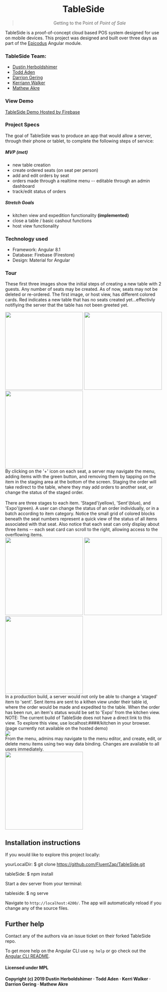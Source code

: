 # <h1 align='center'>TableSide</h1>

> <p align="center">Getting to the Point of <em>Point of Sale</em></p>
TableSide is a proof-of-concept cloud based POS system designed for use on mobile devices.  This project was designed and built over three days as part of the <a href='https://www.epicodus.com/'>Epicodus</a> Angular module.

### TableSide Team:
- <a href="www.linkedin.com/in/dustin-herboldshimer">Dustin Herboldshimer</a>
- <a href="https://www.linkedin.com/in/fluentzap/">Todd Aden</a>
- <a href="www.linkedin.com/in/darrionkg">Darrion Gering</a> 
- <a href="https://www.linkedin.com/in/kerriann-walker-813198167/">Kerriann Walker</a>
- <a href='https://www.linkedin.com/in/mathew-akre29/'>Mathew Akre</a>

### View Demo
<a href="https://tableside-dustin.firebaseapp.com"/>TableSide Demo Hosted by Firebase</a>

### Project Specs

The goal of TableSide was to produce an app that would allow a server, through their phone or tablet, to complete the following steps of service:
##### MVP **(met)**
- new table creation 
- create ordered seats (on seat per person)
- add and edit orders by seat
- orders made through a realtime menu -- editable through an admin dashboard
- track/edit status of orders

##### Stretch Goals
- kitchen view and expedition functionality **(implemented)**
- close a table / basic cashout functions
- host view functionality


### Technology used
- Framework: Angular 8.1
- Database: Firebase (Firestore)
- Design: Material for Angular

### Tour
These first three images show the initial steps of creating a new table with 2 guests. Any number of seats may be created.  As of now, seats may not be deleted or re-ordered. The first image, or host view, has different colored cards.  Red indicates a new table that has no seats created yet...effectivly notifiying the server that the table has not been greeted yet.
<div>
    <img src='./dev-resources/tablesideHost.png' width='250px'>
    <img src='./dev-resources/tablesideHostAssignName.png' width='250px'>
    <img src='./dev-resources/tablesideNewSeats.png' width='250px'>
</div>
By clicking on the '+' icon on each seat, a server may navigate the menu, adding items with the green button, and removing them by tapping on the item in the staging area at the bottom of the screen.  Staging the order will take redirect to the table, where they may add orders to another seat, or change the status of the staged order.<br/><br/>
There are three stages to each item.  'Staged'(yellow), 'Sent'(blue), and 'Expo'(green). A user can change the status of an order individually, or in a batch according to item category.  Notice the small grid of colored blocks beneath the seat numbers represent a quick view of the status of all items associated with that seat. Also notice that each seat can only display about three items -- each seat card can scroll to the right, allowing access to the overflowing items.
<div>
    <img src="./dev-resources/tablesideMenu.png" width='250px'>
    <img src='./dev-resources/tablesideStatusSingle.png' width='250px'>
    <img src='./dev-resources/tablesideStatusBatch.png' width='250px'>
</div>
In a production build, a server would not only be able to change a 'staged' item to 'sent'.  Sent items are sent to a kithen view under their table id, where the order would be made and expedited to the table.  When the order has been run, an item's status would be set to 'Expo' from the kitchen view.  NOTE: The current build of TableSide does not have a direct link to this view.  To explore this view, use localhost:####/kitchen in your browser. (page currently not available on the hosted demo)
<div>
    <img src="./dev-resources/tablesideKitchen.png">
</div>
From the menu, admins may navigate to the menu editor, and create, edit, or delete menu items using two way data binding.  Changes are available to all users immediately.
<div>
    <img src='./dev-resources/tablesideAdmin.png' width='250px'>
</div>

## Installation instructions
If you would like to explore this project locally:


yourLocalDir: $ git clone https://github.com/FluentZap/TableSide.git

tableSide: $ npm install


Start a dev server from your terminal:

tableside: $ ng serve

Navigate to `http://localhost:4200/`. The app will automatically reload if you change any of the source files.

## Further help

Contact any of the authors via an issue ticket on their forked TableSide repo.

To get more help on the Angular CLI use `ng help` or go check out the [Angular CLI README](https://github.com/angular/angular-cli/blob/master/README.md).

#### Licensed under MPL
#### Copyright (c) 2019 Dustin Herboldshimer · Todd Aden · Kerri Walker · Darrion Gering · Mathew Akre
